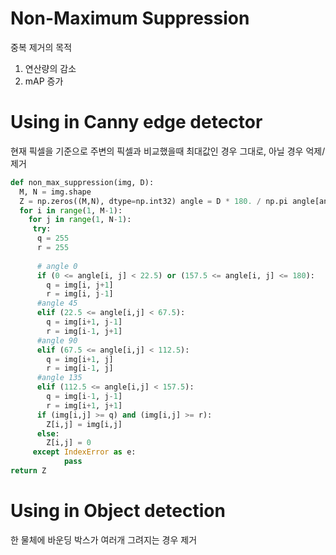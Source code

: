# Non-Maximum Suppression

중복 제거의 목적
1. 연산량의 감소
2. mAP 증가

# Using in Canny edge detector

현재 픽셀을 기준으로 주변의 픽셀과 비교했을때 최대값인 경우 그대로, 아닐 경우 억제/제거

``` python
def non_max_suppression(img, D):
  M, N = img.shape
  Z = np.zeros((M,N), dtype=np.int32) angle = D * 180. / np.pi angle[angle < 0] += 180
  for i in range(1, M-1):
    for j in range(1, N-1):
     try:
      q = 255
      r = 255
      
      # angle 0
      if (0 <= angle[i, j] < 22.5) or (157.5 <= angle[i, j] <= 180):
        q = img[i, j+1]
        r = img[i, j-1] 
      #angle 45
      elif (22.5 <= angle[i,j] < 67.5):
        q = img[i+1, j-1]
        r = img[i-1, j+1]
      #angle 90
      elif (67.5 <= angle[i,j] < 112.5):
        q = img[i+1, j]
        r = img[i-1, j] 
      #angle 135
      elif (112.5 <= angle[i,j] < 157.5): 
        q = img[i-1, j-1]
        r = img[i+1, j+1]
      if (img[i,j] >= q) and (img[i,j] >= r): 
        Z[i,j] = img[i,j]
      else:
        Z[i,j] = 0
     except IndexError as e:
            pass
return Z
```


# Using in Object detection

한 물체에 바운딩 박스가 여러개 그려지는 경우 제거

